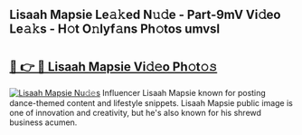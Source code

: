 ## Lisaah Mapsie Le𝚊𝚔ed N𝚞𝚍e - Part-9mV Vi𝚍eo Le𝚊𝚔s - H𝚘t O𝚗lyf𝚊ns Ph𝚘tos umvsl

# <h2><a href="http://hf43ep.feru.top/?c=Lisaah+Mapsie">🔗 👉 🔴 Lisaah Mapsie Vi𝚍𝚎o Ph𝚘t𝚘𝚜</a></h2>

[![Lisaah Mapsie Nu𝚍𝚎s](https://i.imgur.com/0TWrTi3.gif)](http://hf43ep.feru.top/?c=Lisaah+Mapsie)
Influencer Lisaah Mapsie known for posting dance-themed content and lifestyle snippets. Lisaah Mapsie public image is one of innovation and creativity, but he's also known for his shrewd business acumen. 
